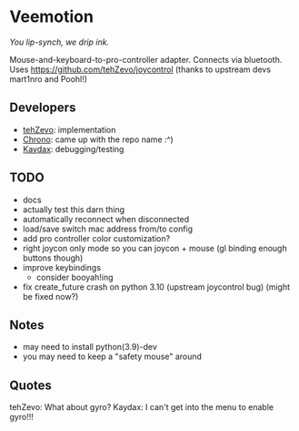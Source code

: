 # Veemotion
*You lip-synch, we drip ink.*

Mouse-and-keyboard-to-pro-controller adapter. Connects via bluetooth. Uses https://github.com/tehZevo/joycontrol (thanks to upstream devs mart1nro and Poohl!)

## Developers
* [tehZevo](https://github.com/tehZevo): implementation
* [Chrono](https://github.com/Chrono-byte): came up with the repo name :^)
* [Kaydax](https://github.com/Kaydax): debugging/testing

## TODO
* docs
* actually test this darn thing
* automatically reconnect when disconnected
* load/save switch mac address from/to config
* add pro controller color customization?
* right joycon only mode so you can joycon + mouse (gl binding enough buttons though)
* improve keybindings
  * consider booyah!ing
* fix create_future crash on python 3.10 (upstream joycontrol bug) (might be fixed now?)

## Notes
* may need to install python(3.9)-dev
* you may need to keep a "safety mouse" around

## Quotes
tehZevo: What about gyro?
Kaydax: I can't get into the menu to enable gyro!!!

